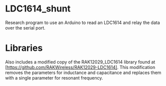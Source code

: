 # LDC1614_shunt
Research program to use an Arduino to read an LDC1614 and relay the data over the serial port.

# Libraries
Also includes a modified copy of the RAK12029_LDC1614 library found at [https://github.com/RAKWireless/RAK12029-LDC1614]. This modification removes the parameters for inductance and capacitance and replaces them with a single parameter for resonant frequency.
